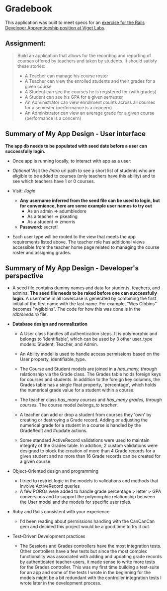 # Gradebook

This application was built to meet specs for an [exercise for the Rails Developer Apprenticeship position at Viget Labs](https://github.com/vigetlabs/gradebook).

## Assignment:
> Build an application that allows for the recording and reporting of courses offered by teachers and taken by students. It should satisfy these stories:
>
> * A Teacher can manage his course roster
> * A Teacher can view the enrolled students and their grades for a given course
> * A Student can see the courses he is registered for (with grades)
> * A Student can see his GPA for a given semester
> * An Administrator can view enrollment counts across all courses for a semester (performance is a concern)
> * An Administrator can view an average grade for a given course (performance is a concern)

## Summary of My App Design - User interface
**The app db needs to be populated with seed date before a user can successfully login.**

* Once app is running locally, to interact with app as a user:
* *Optional* Visit the */intro* url path to see a short list of students who are eligible to be added to courses (only teachers have this ability) and to see which teachers have 1 or 0 courses.
* Visit: */login*
    * **Any username inferred from the seed file can be used to login, but for convenience, here are some example user names to try out**
      * As an admin => adumbledore
      * As a teacher => pkeating
      * As a student => zmorris
    * **Password:** secret!

* Each user type will be routed to the view that meets the app requirements listed above. The teacher role has additional views accessible from the teacher home page related to managing the course roster and assigning grades.

## Summary of My App Design - Developer's perspective
* A seed file contains dummy names and data for students, teachers, and admins. **The seed file needs to be raked before one can successfully login.** A username in all lowercase is generated by combining the first initial of the first name with the last name. For example, "Wes Gibbins" becomes "wgibbins". The code for how this was done is in the */db/seeds.rb* file.

* **Database design and normalization**
  * A User class handles all authentication steps. It is polymorphic and belongs to 'identifiable', which can be used by 3 other user_type models: Student, Teacher, and Admin.

  * An Ability model is used to handle access permissions based on the User property, identifiable_type.

  * The Course and Student models are joined in a *has_many, through* relationship via the Grade class. The Grades table holds foreign keys for courses and students. In addition to the foreign key columns, the Grades table has a single float property, 'percentage', which holds the numerical grade value for a student within a course.

  * The teacher class *has_many courses* and *has_many grades, through courses*. The course model *belongs_to teacher*.

  * A teacher can add or drop a student from courses they 'own' by creating or destroying a Grade record. Adding or adjusting the numerical grade for a student in a course is handled by the Grade#edit and #update actions.

  * Some standard ActiveRecord validations were used to maintain integrity of the Grades table. In addition, 2 custom validations were designed to block the creation of more than 4 Grade records for a given student and no more than 16 Grade records can be created for a given course.

* Object-Oriented design and programming
  * I tried to restrict logic in the models to validations and methods that involve ActiveRecord queries
  * A few POROs were added to handle grade percentage > letter > GPA conversions and to support the polymorphic relationship between the User model and the models for specific user roles.

* Ruby and Rails consistent with your experience
  * I'd been reading about permissions handling with the CanCanCan gem and decided this project would be a good time to try it out.

* Test-Driven Development practices
  * The Sessions and Grades controllers have the most integration tests. Other controllers have a few tests but since the most complex functionality was associated with adding and updating grade records by authenticated teacher-users, it made sense to write more tests for the Grades controller. This was my first time building a test-suite for an app and some of the tests I wrote in the beginning for the models might be a bit redundant with the controller integration tests I wrote later in the development process.
